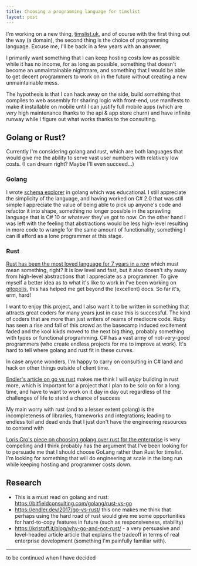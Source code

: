 ```yaml
---
title: Choosing a programming language for timslist
layout: post
---
```


I'm working on a new thing, [timslist.uk](https://timslist.uk/), and of course with the first thing out the way (a domain), the second thing is the choice of programming language. Excuse me, I'll be back in a few years with an answer.

I primarily want something that I can keep hosting costs low as possible while it has no income, for as long as possible, something that doesn't become an unmaintainable nightmare, and something that I would be able to get decent programmers to work on in the future without creating a new unmaintainable mess.

The hypothesis is that I can hack away on the side, build something that compiles to web assembly for sharing logic with front-end, use manifests to make it installable on mobile until I can justify full mobile apps (which are *very* high maintenance thanks to the api & app store churn) and have infinite runway while I figure out what works thanks to the consulting.

## Golang or Rust?

Currently I'm considering golang and rust, which are both languages that would give me the ability to serve vast user numbers with relatively low costs. (I can dream right? Maybe I'll even succeed...)

### Golang

I wrote [schema explorer](https://github.com/timabell/schema-explorer) in golang which was educational. I still appreciate the simplicity of the language, and having worked on C# 2.0 that was still simple I appreciate the value of being able to pick up anyone's code and refactor it into shape, something no longer possible in the sprawling language that is C# 10 or whatever they've got to now. On the other hand I was left with the feeling that abstractions would be less high-level resulting in more code to wrangle for the same amount of functionality; something I can ill afford as a lone programmer at this stage.

### Rust

[Rust has been the most loved language for 7 years in a row](https://survey.stackoverflow.co/2022/#overview) which must mean something, right? It is low level and fast, but it also doesn't shy away from high-level abstractions that I appreciate as a programmer. To give myself a better idea as to what it's like to work in I've been working on [gitopolis](https://github.com/timabell/gitopolis/), this has helped me get beyond the (excellent) docs. So far it's, erm, hard!

I want to enjoy this project, and I also want it to be written in something that attracts great coders for many years just in case this is successful. The kind of coders that are more than just writers of reams of mediocre code. Ruby has seen a rise and fall of this crowd as the basecamp induced excitement faded and the kool kikds moved to the next big thing, probably something with types or functional programming. C# has a vast army of not-very-good programmers (who create endless projects for me to improve at work). It's hard to tell where golang and rust fit in these curves.

In case anyone wonders, I'm happy to carry on consulting in C# land and hack on other things outside of client time.

[Endler's article on go vs rust](https://endler.dev/2017/go-vs-rust/) makes me think I will *enjoy* building in rust more, which is important for a project that I plan to be solo on for a long time, and have to want to work on it day in day out regardless of the challenges of life to stand a chance of success

My main worry with rust (and to a lesser extent golang) is the incompleteness of libraries, frameworks and integrations; leading to endless toil and dead ends that I just don't have the engineering resources to contend with

[Loris Cro's piece on choosing golang over rust for the enterprise](https://kristoff.it/blog/why-go-and-not-rust/) is very compelling and I think probably has the argument that I've been looking for to persuade me that I should choose GoLang rather than Rust for timslist. I'm looking for something that will do engineering at scale in the long run while keeping hosting and programmer costs down.

## Research

* This is a must read on golang and rust: <https://bitfieldconsulting.com/golang/rust-vs-go>
* <https://endler.dev/2017/go-vs-rust/> this one makes me think that perhaps using the hard road of rust would give me some opportunities for hard-to-copy features in future (such as responsiveness, stability)
* <https://kristoff.it/blog/why-go-and-not-rust/> - a very persuasive and level-headed article article that explains the tradeoff in terms of real enterprise development (something I'm painfully familiar with).

---

to be continued when I have decided
